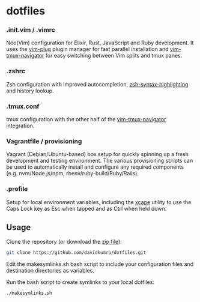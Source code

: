 # dotfiles

### .init.vim / .vimrc
Neo(Vim) configuration for Elixir, Rust, JavaScript and Ruby development. It uses the [vim-plug](https://github.com/junegunn/vim-plug) plugin manager for fast parallel installation and [vim-tmux-navigator](https://github.com/christoomey/vim-tmux-navigator) for easy switching between Vim splits and tmux panes.

### .zshrc
Zsh configuration with improved autocompletion, [zsh-syntax-highlighting](https://github.com/zsh-users/zsh-syntax-highlighting) and history lookup.

### .tmux.conf
tmux configuration with the other half of the [vim-tmux-navigator](https://github.com/christoomey/vim-tmux-navigator) integration.

### Vagrantfile / provisioning
Vagrant (Debian/Ubuntu-based) box setup for quickly spinning up a fresh development and testing environment. The various provisioning scripts can be used to automatically install and configure any required components (e.g. nvm/Node.js/npm, rbenv/ruby-build/Ruby/Rails).

### .profile
Setup for local environment variables, including the [xcape](https://github.com/alols/xcape) utility to use the Caps Lock key as Esc when tapped and as Ctrl when held down.

## Usage
Clone the repository (or download the [zip file](https://github.com/davidkumru/dotfiles/archive/master.zip)):
```bash
git clone https://github.com/davidkumru/dotfiles.git
```
Edit the makesymlinks.sh bash script to include your configuration files and destination directories as variables.

Run the bash script to create symlinks to your local dotfiles:
```bash
./makesymlinks.sh
```
